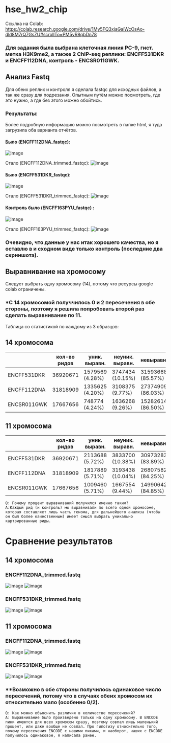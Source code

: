 # hse_hw2_chip

Ссылка на Colab: https://colab.research.google.com/drive/1My5FQ3xjaGaiWcOsAo-dld8M7rQ7GsZU#scrollTo=PM5vR8qbDn78
### Для задания была выбрана клеточная линия PC-9, гист. метка	H3K9me2, а также 2 ChIP-seq реплики:	ENCFF531DKR и ENCFF112DNA, контроль -	ENCSR011GWK.

## Анализ Fastq
Для обеих реплик и контроля я сделала fastqc для исходных файлов, а так же сразу для подрезания. Опытным путём можно посмотреть, где это нужно, а где без этого можно обойтись.
### Результаты:
Более подробную информацию можно посмотреть в папке html, я туда загрузила оба варианта отчётов.
#### Было (ENCFF112DNA_fastqc):
![image](https://user-images.githubusercontent.com/61352475/156132379-44723d0a-d839-4c8b-ac14-355938135054.png)

Стало (ENCFF112DNA_trimmed_fastqc): 
![image](https://user-images.githubusercontent.com/61352475/156131032-f1d7a0af-c6d9-4212-8cbf-e73bfcff0070.png)


#### Было (ENCFF531DKR_fastqc):
![image](https://user-images.githubusercontent.com/61352475/156131577-29f28a8c-84b1-4768-a8af-ed9cab5f7d9e.png)

Стало (ENCFF531DKR_trimmed_fastqc):
![image](https://user-images.githubusercontent.com/61352475/156131758-1443e6e6-7b9f-413c-bfa8-b2e9ae993e2d.png)

#### Контроль было (ENCFF163PYU_fastqc) :
![image](https://user-images.githubusercontent.com/61352475/156131861-06036bbb-3105-461e-90df-0c7346d09e69.png)

Стало (ENCFF163PYU_trimmed_fastqc):
![image](https://user-images.githubusercontent.com/61352475/156132050-62405e25-c338-49db-a4b9-d69f36373099.png)

### Очевидно, что данные у нас итак хорошего качества, но я оставлю в и сходном виде только контроль (последние два скриншота).

## Выравнивание на хромосому
Следует выбрать одну хромосому (14), потому что ресурсы google colab ограничены. 
### *C 14 хромосомой получчилось 0 и 2 пересечения в обе стороны, поэтому я решила попробовать второй раз сделать выравнивание по 11.

Таблица со статистикой по каждому из 3 образцов:
## 14 хромосома
|   |кол-во ридов|уник. выравн.|неуник. выравн.|невыравненные|
|---|---|---|---|---|
|ENCFF531DKR|36920671|1579569 (4.28%)|3747434 (10.15%)|31593668 (85.57%)|
|ENCFF112DNA|31818909|1335625 (4.20%)|3108375 (9.77%)|27374909 (86.03%)|
|ENCSR011GWK|17667656|748774 (4.24%)|1636268 (9.26%)|15282614 (86.50%)|

## 11 хромосома
|   |кол-во ридов|уник. выравн.|неуник. выравн.|невыравненные|
|---|---|---|---|---|
|ENCFF531DKR|36920671|2113688 (5.72%)|3833700 (10.38%)|30973283 (83.89%)|
|ENCFF112DNA|31818909|1817889 (5.71%)|3193438 (10.04%)|26807582 (84.25%)|
|ENCSR011GWK|17667656|1009460 (5.71%)|1667554 (9.44%)|14990642 (84.85%)|

```
Q: Почему процент выравниваний получился именно таким?
A:Каждый рид (и контроль) мы выравнивали по всего одной хромосоме, которая составляет лишь часть генома, для дальнейшего анализа (чтобы он был более качественным) имеет смысл выбрать уникально картрированные риды.
```

# Cравнение результатов
## 14 хромосома
### ENCFF112DNA_trimmed.fastq
![image](https://user-images.githubusercontent.com/61352475/156197640-f497a4de-07b8-496a-98a4-b35293c2a6c9.png)
![image](https://user-images.githubusercontent.com/61352475/156197915-879997a1-d058-4e47-b1e5-00a8044b7960.png)

### ENCFF531DKR_trimmed.fastq
![image](https://user-images.githubusercontent.com/61352475/156197970-9c83dd0e-e9eb-4cb6-9ac1-e462693eb581.png)
![image](https://user-images.githubusercontent.com/61352475/156198029-6b3c965b-d355-466e-a31d-db1d7a9c9597.png)

## 11 хромосома
### ENCFF112DNA_trimmed.fastq
![image](https://user-images.githubusercontent.com/61352475/156196852-cafe6905-9722-4659-a274-dfd32613a5fe.png)
![image](https://user-images.githubusercontent.com/61352475/156196924-4b52ab2a-82d4-4bd2-875e-c9f31a24c691.png)

### ENCFF531DKR_trimmed.fastq
![image](https://user-images.githubusercontent.com/61352475/156197231-508db212-4307-4871-953d-45c9d486bc07.png)
![image](https://user-images.githubusercontent.com/61352475/156197277-4a3560e3-0346-4d31-9ee0-2d96d4a1871a.png)

### **Возможно в обе стороны получилось одинаковое число пересечений, потому что в случаях обеих хромосом их относительно мало (особенно 0/2).

```
Q: Как можно объяснить различия в количестве пересечений?
A: Выравнивание было произведено только на одну хромосому. В ENCODE пики имеются для всех хромосом сразу, поэтому совпал лишь маленький процент, или даже вообще не совпал. Про гипотизу относительно того, почему пересечения ENCODE c нашими пиками, и наоборот, наших с ENCODE получилось одинаковое, я написала ранее.
